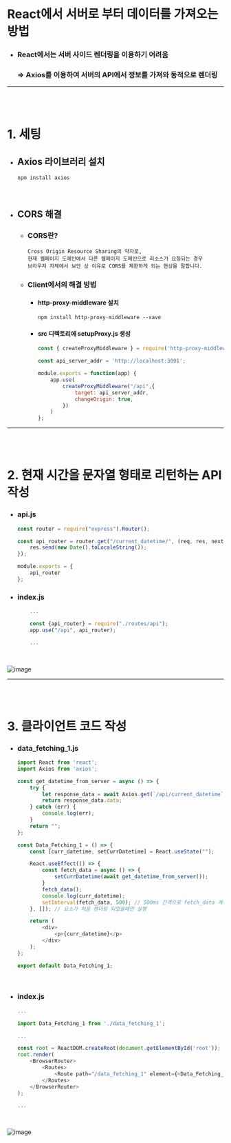 # React에서 서버로 부터 데이터를 가져오는 방법

- ### React에서는 서버 사이드 렌더링을 이용하기 어려움
    ### => Axios를 이용하여 서버의 API에서 정보를 가져와 동적으로 렌더링

---
<br><br>

# 1. 세팅
- ## Axios 라이브러리 설치
    ```
    npm install axios
    ```
<br>

- ## CORS 해결
    - ### CORS란?
        ```
        Cross Origin Resource Sharing의 약자로,
        현재 웹페이지 도메인에서 다른 웹페이지 도메인으로 리소스가 요청되는 경우
        브라우저 자체에서 보안 상 이유로 CORS를 제한하게 되는 현상을 말합니다.
        ```
    
    

    - ### Client에서의 해결 방법
        - #### http-proxy-middleware 설치
            ```
            npm install http-proxy-middleware --save
            ```

        - #### src 디렉토리에 setupProxy.js 생성
            ```javascript
            const { createProxyMiddleware } = require('http-proxy-middleware');

            const api_server_addr = 'http://localhost:3001';

            module.exports = function(app) {
                app.use(
                    createProxyMiddleware("/api",{
                        target: api_server_addr,
                        changeOrigin: true,
                    })
                )
            };
            ```


---
<br><br>

# 2. 현재 시간을 문자열 형태로 리턴하는 API 작성

- ### api.js
    ```javascript
    const router = require("express").Router();

    const api_router = router.get("/current_datetime/", (req, res, next) => {
        res.send(new Date().toLocaleString());
    });

    module.exports = {
        api_router
    };
    ```

- ### index.js
    ```javascript
        ...

        const {api_router} = require("./routes/api");
        app.use("/api", api_router);

        ...
    ```

<br>

![image](https://github.com/Project-Division/about_react/assets/68108664/f23f9691-f86a-4372-9ae6-49cf264cd821)

---
<br><br>

# 3. 클라이언트 코드 작성

- ### data_fetching_1.js
    ```javascript
    import React from 'react';
    import Axios from 'axios';

    const get_datetime_from_server = async () => {
        try {
            let response_data = await Axios.get(`/api/current_datetime`);
            return response_data.data;
        } catch (err) {
            console.log(err);
        }
        return "";
    };

    const Data_Fetching_1 = () => {
        const [curr_datetime, setCurrDatetime] = React.useState("");

        React.useEffect(() => {
            const fetch_data = async () => {
                setCurrDatetime(await get_datetime_from_server());
            }
            fetch_data();
            console.log(curr_datetime);
            setInterval(fetch_data, 500); // 500ms 간격으로 fetch_data 계속 실행
        }, []); // 요소가 처음 렌더링 되었을때만 실행

        return (
            <div>
                <p>{curr_datetime}</p>
            </div>
        );
    };

    export default Data_Fetching_1;
    ```

<br>

- ### index.js
    ```javascript
    ...

    import Data_Fetching_1 from './data_fetching_1';

    ...

    const root = ReactDOM.createRoot(document.getElementById('root'));
    root.render(
        <BrowserRouter>
            <Routes>
                <Route path="/data_fetching_1" element={<Data_Fetching_1 />}></Route>
            </Routes>
        </BrowserRouter>
    );

    ...
    ```

<br>

![image](https://github.com/Project-Division/about_react/assets/68108664/0b505374-5405-46f3-9e71-9e74df2ed265)